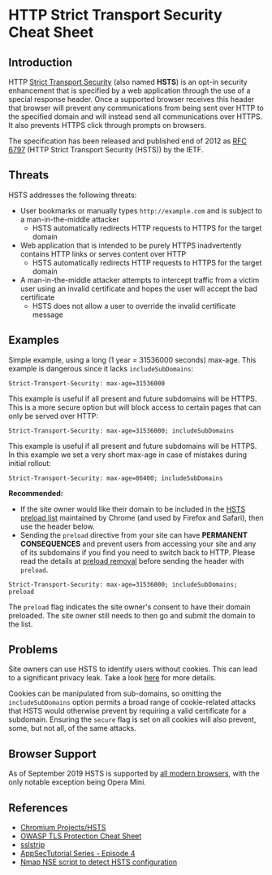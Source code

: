 # HTTP Strict Transport Security Cheat Sheet

## Introduction

HTTP [Strict Transport Security](https://developer.mozilla.org/en-US/docs/Web/HTTP/Headers/Strict-Transport-Security) (also named **HSTS**) is an opt-in security enhancement that is specified by a web application through the use of a special response header. Once a supported browser receives this header that browser will prevent any communications from being sent over HTTP to the specified domain and will instead send all communications over HTTPS. It also prevents HTTPS click through prompts on browsers.

The specification has been released and published end of 2012 as [RFC 6797](http://tools.ietf.org/html/rfc6797) (HTTP Strict Transport Security (HSTS)) by the IETF.

## Threats

HSTS addresses the following threats:

-   User bookmarks or manually types `http://example.com` and is subject to a man-in-the-middle attacker
    -   HSTS automatically redirects HTTP requests to HTTPS for the target domain
-   Web application that is intended to be purely HTTPS inadvertently contains HTTP links or serves content over HTTP
    -   HSTS automatically redirects HTTP requests to HTTPS for the target domain
-   A man-in-the-middle attacker attempts to intercept traffic from a victim user using an invalid certificate and hopes the user will accept the bad certificate
    -   HSTS does not allow a user to override the invalid certificate message

## Examples

Simple example, using a long (1 year = 31536000 seconds) max-age. This example is dangerous since it lacks `includeSubDomains`:

`Strict-Transport-Security: max-age=31536000`

This example is useful if all present and future subdomains will be HTTPS. This is a more secure option but will block access to certain pages that can only be served over HTTP:

`Strict-Transport-Security: max-age=31536000; includeSubDomains`

This example is useful if all present and future subdomains will be HTTPS. In this example we set a very short max-age in case of mistakes during initial rollout:

`Strict-Transport-Security: max-age=86400; includeSubDomains`

**Recommended:**

-   If the site owner would like their domain to be included in the [HSTS preload list](https://hstspreload.org) maintained by Chrome (and used by Firefox and Safari), then use the header below.
-   Sending the `preload` directive from your site can have **PERMANENT CONSEQUENCES** and prevent users from accessing your site and any of its subdomains if you find you need to switch back to HTTP. Please read the details at [preload removal](https://hstspreload.org/#removal) before sending the header with `preload`.

`Strict-Transport-Security: max-age=31536000; includeSubDomains; preload`

The `preload` flag indicates the site owner's consent to have their domain preloaded. The site owner still needs to then go and submit the domain to the list.

## Problems

Site owners can use HSTS to identify users without cookies. This can lead to a significant privacy leak. Take a look [here](http://www.leviathansecurity.com/blog/the-double-edged-sword-of-hsts-persistence-and-privacy) for more details.

Cookies can be manipulated from sub-domains, so omitting the `includeSubDomains` option permits a broad range of cookie-related attacks that HSTS would otherwise prevent by requiring a valid certificate for a subdomain. Ensuring the `secure` flag is set on all cookies will also prevent, some, but not all, of the same attacks.

## Browser Support

As of September 2019 HSTS is supported by [all modern browsers](https://caniuse.com/#feat=stricttransportsecurity), with the only notable exception being Opera Mini.

## References

-   [Chromium Projects/HSTS](https://www.chromium.org/hsts/)
-   [OWASP TLS Protection Cheat Sheet](Transport_Layer_Protection_Cheat_Sheet.md)
-   [sslstrip](https://github.com/moxie0/sslstrip)
-   [AppSecTutorial Series - Episode 4](https://www.youtube.com/watch?v=zEV3HOuM_Vw)
-   [Nmap NSE script to detect HSTS configuration](https://github.com/icarot/NSE_scripts/blob/master/http-hsts-verify.nse)
